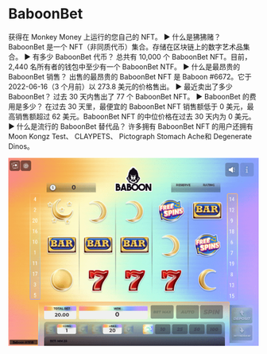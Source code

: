 # BaboonBet

获得在 Monkey Money 上运行的您自己的 NFT。
▶ 什么是狒狒赌？
BaboonBet 是一个 NFT（非同质代币）集合。存储在区块链上的数字艺术品集合。
▶ 有多少 BaboonBet 代币？
总共有 10,000 个 BaboonBet NFT。目前，2,440 名所有者的钱包中至少有一个 BaboonBet NTF。
▶ 什么是最昂贵的 BaboonBet 销售？
出售的最昂贵的 BaboonBet NFT 是 Baboon #6672。它于 2022-06-16（3 个月前）以 273.8 美元的价格售出。
▶ 最近卖出了多少 BaboonBet？
过去 30 天内售出了 77 个 BaboonBet NFT。
▶ BaboonBet 的费用是多少？
在过去 30 天里，最便宜的 BaboonBet NFT 销售额低于 0 美元，最高销售额超过 62 美元。BaboonBet NFT 的中位价格在过去 30 天内为 0 美元。
▶ 什么是流行的 BaboonBet 替代品？
许多拥有 BaboonBet NFT 的用户还拥有 Moon Kongz Test、 CLAYPETS、 Pictograph Stomach Ache和 Degenerate Dinos。

![nft](unnamed.png)
